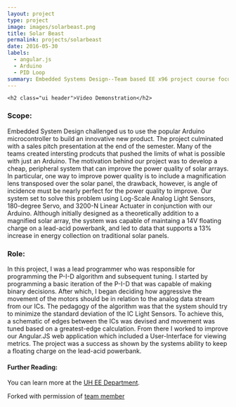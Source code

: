 ```yaml
---
layout: project
type: project
image: images/solarbeast.png
title: Solar Beast
permalink: projects/solarbeast
date: 2016-05-30
labels:
  - angular.js
  - Arduino
  - PID Loop
summary: Embedded Systems Design--Team based EE x96 project course focused on using Arduino.
---
```


<div class="ui black inverted center aligned segment">

    <h2 class="ui header">Video Demonstration</h2>

</div>

<div class="ui container">
	<div class="ui embed" data-source="vimeo" data-id="199945024" data-placeholder="/images/solarbeast.png"></div>
</div>


### Scope:

   <p> Embedded System Design challenged us to use the popular Arduino microcontroller to build an innovative new product.  The project culminated with a sales pitch presentation at the end of the semester.  Many of the teams created intersting prodcuts that pushed the limits of what is possible with just an Arduino.  The motivation behind our project was to develop a cheap, peripheral system that can improve the power quality of solar arrays.  In particular, one way to improve power quality is to include a magnification lens transposed over the solar panel, the drawback, however, is angle of incidence must be nearly perfect for the power quality to improve.  Our system set to solve this problem using Log-Scale Analog Light Sensors, 180-degree Servo, and 3200-N Linear Actuater in conjunction with our Arduino.  Although initially designed as a theoretically addition to a magnified solar array, the system was capable of maintaing a 14V floating charge on a lead-acid powerbank, and led to data that supports a 13% increase in energy collection on traditional solar panels. </p>

### Role:

   <p>  In this project, I was a lead programmer who was responsible for programming the P-I-D algorithm and subsequent tuning.  I started by programming a basic iteration of the P-I-D that was capable of making binary decisions.  After which, I began deciding how aggressive the movement of the motors should be in relation to the analog data stream from our ICs.  The pedagogy of the algorithm was that the system should try to minimize the standard deviation of the IC Light Sensors.  To achieve this, a schematic of edges between the ICs was devised and movement was tuned based on a greatest-edge calculation.  From there I worked to improve our Angular.JS web application which included a User-Interface for viewing metrics.  The project was a success as shown by the systems ability to keep a floating charge on the lead-acid powerbank. </p>
    
#### Further Reading:

   <p> You can learn more at the <a href="http://ee.hawaii.edu">UH EE Department</a>. </p>
   
Forked with permission of [team member](https://github.com/icarus0/unjammy.github.io/blob/master/projects/solarbeast.md0.)